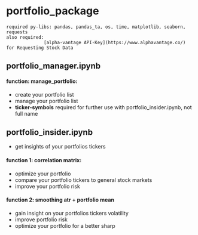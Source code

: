 # portfolio_package
```
required py-libs: pandas, pandas_ta, os, time, matplotlib, seaborn, requests
also required:
              [alpha-vantage API-Key](https://www.alphavantage.co/) for Requesting Stock Data

```
## portfolio_manager.ipynb
#### function: manage_portfolio:
- create your portfolio list
- manage your portfolio list
- **ticker-symbols** required for further use with portfolio_insider.ipynb, not full name


## portfolio_insider.ipynb
- get insights of your portfolios tickers
#### function 1: correlation matrix:
- optimize your portfolio
- compare your portfolio tickers to general stock markets
- improve your portfolio risk
#### function 2: smoothing atr + portfolio mean
- gain insight on your portfolios tickers volatility
- improve portfolio risk
- optimize your portfolio for a better sharp
